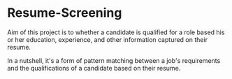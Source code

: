 # Resume-Screening

Aim of this project is to whether a candidate is qualified for a role based his or her education, experience, and other information captured on their resume. 

In a nutshell, it's a form of pattern matching between a job's requirements and the qualifications of a candidate based on their resume.
